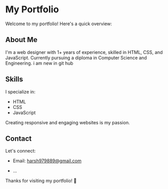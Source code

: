 # My Portfolio

Welcome to my portfolio! Here's a quick overview:

## About Me

I'm a web designer with 1+ years of experience, skilled in HTML, CSS, and JavaScript. Currently pursuing a diploma in Computer Science and Engineering. i am new in git hub



## Skills

I specialize in:

- HTML
- CSS
- JavaScript

Creating responsive and engaging websites is my passion.

## Contact

Let's connect:

- Email: harsh979889@gmail.com

- ...

Thanks for visiting my portfolio! 🌟
